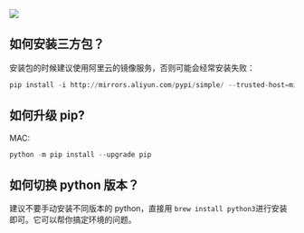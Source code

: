 ![](https://gitee.com/sunnywanggitee/img-url/raw/master/img/20230723222254.png)


## 如何安装三方包？

安装包的时候建议使用阿里云的镜像服务，否则可能会经常安装失败：

```python
pip install -i http://mirrors.aliyun.com/pypi/simple/ --trusted-host=mirrors.aliyun.com/pypi/simple/ Django
```

## 如何升级 pip?

MAC:

```python
python -m pip install --upgrade pip
```

## 如何切换 python 版本？
建议不要手动安装不同版本的 python，直接用 `brew install python3`进行安装即可。它可以帮你搞定环境的问题。

